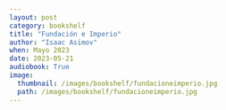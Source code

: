 ```yaml
---
layout: post
category: bookshelf
title: "Fundación e Imperio"
author: "Isaac Asimov"
when: Mayo 2023
date: 2023-05-21
audiobook: True
image:
  thumbnail: /images/bookshelf/fundacioneimperio.jpg
  path: /images/bookshelf/fundacioneimperio.jpg
---
```

